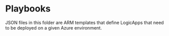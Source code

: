 <h1>Playbooks</h1>

JSON files in this folder are ARM templates that define LogicApps that need to be deployed on a given Azure environment.
